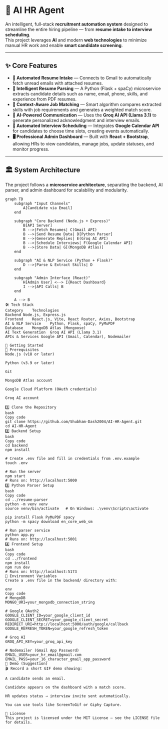 # 🤖 AI HR Agent  

An intelligent, full-stack **recruitment automation system** designed to streamline the entire hiring pipeline — from **resume intake to interview scheduling**.  
This project leverages **AI** and modern **web technologies** to minimize manual HR work and enable **smart candidate screening**.

---

## ✨ Core Features  

- **📧 Automated Resume Intake** — Connects to Gmail to automatically fetch unread emails with attached resumes.  
- **🧠 Intelligent Resume Parsing** — A Python (Flask + spaCy) microservice extracts candidate details such as name, email, phone, skills, and experience from PDF resumes.  
- **🎯 Context-Aware Job Matching** — Smart algorithm compares extracted skills with job requirements and generates a weighted match score.  
- **🚀 AI-Powered Communication** — Uses the **Groq AI API (Llama 3.1)** to generate personalized acknowledgment and interview emails.  
- **📅 Automated Interview Scheduling** — Integrates **Google Calendar API** for candidates to choose time slots, creating events automatically.  
- **🖥️ Professional Admin Dashboard** — Built with **React + Bootstrap**, allowing HRs to view candidates, manage jobs, update statuses, and monitor progress.

---

## 🏛️ System Architecture  

The project follows a **microservice architecture**, separating the backend, AI parser, and admin dashboard for scalability and modularity.  

```mermaid
graph TD
    subgraph "Input Channels"
        A[Candidate via Email]
    end

    subgraph "Core Backend (Node.js + Express)"
        B[API Server]
        B -->|Fetch Resumes| C(Gmail API)
        B -->|Send Resume Data| D[Python Parser]
        B -->|Generate Replies| E(Groq AI API)
        B -->|Schedule Interviews| F(Google Calendar API)
        B -->|Store Data| G[(MongoDB Atlas)]
    end

    subgraph "AI & NLP Service (Python + Flask)"
        D -->|Parse & Extract Skills| D
    end

    subgraph "Admin Interface (React)"
        H[Admin User] <--> I{React Dashboard}
        I -->|API Calls| B
    end

    A --> B
🛠️ Tech Stack
Category	Technologies
Backend	Node.js, Express.js
Frontend	React.js, Vite, React Router, Axios, Bootstrap
AI & NLP Service	Python, Flask, spaCy, PyMuPDF
Database	MongoDB Atlas (Mongoose)
AI Text Generation	Groq AI API (Llama 3.1)
APIs & Services	Google API (Gmail, Calendar), Nodemailer

🚀 Getting Started
🔧 Prerequisites
Node.js (v18 or later)

Python (v3.9 or later)

Git

MongoDB Atlas account

Google Cloud Platform (OAuth credentials)

Groq AI account

1️⃣ Clone the Repository
bash
Copy code
git clone https://github.com/Shubham-Dash2004/AI-HR-Agent.git
cd AI-HR-Agent
2️⃣ Backend Setup
bash
Copy code
cd backend
npm install

# Create .env file and fill in credentials from .env.example
touch .env

# Run the server
npm start
# Runs on: http://localhost:5000
3️⃣ Python Parser Setup
bash
Copy code
cd ../resume-parser
python -m venv venv
source venv/bin/activate   # On Windows: .\venv\Scripts\activate

pip install Flask PyMuPDF spacy
python -m spacy download en_core_web_sm

# Run parser service
python app.py
# Runs on: http://localhost:5001
4️⃣ Frontend Setup
bash
Copy code
cd ../frontend
npm install
npm run dev
# Runs on: http://localhost:5173
🔑 Environment Variables
Create a .env file in the backend/ directory with:

env
Copy code
# MongoDB
MONGO_URI=your_mongodb_connection_string

# Google OAuth2
GOOGLE_CLIENT_ID=your_google_client_id
GOOGLE_CLIENT_SECRET=your_google_client_secret
REDIRECT_URI=http://localhost:5000/auth/google/callback
GOOGLE_REFRESH_TOKEN=your_google_refresh_token

# Groq AI
GROQ_API_KEY=your_groq_api_key

# Nodemailer (Gmail App Password)
EMAIL_USER=your_hr_email@gmail.com
EMAIL_PASS=your_16_character_gmail_app_password
🎥 Demo (Suggestion)
🎬 Record a short GIF demo showing:

A candidate sends an email.

Candidate appears on the dashboard with a match score.

HR updates status → interview invite sent automatically.

You can use tools like ScreenToGif or Giphy Capture.

📄 License
This project is licensed under the MIT License — see the LICENSE file for details.
